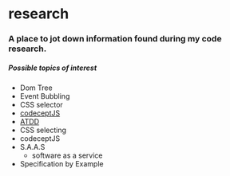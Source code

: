 # research
### A place to jot down information found during my code research. 

##### Possible topics of interest 
  - Dom Tree
  - Event Bubbling 
  - CSS selector
  - [codeceptJS](codeceptJS.md)
  - [ATDD](ATDD.md)
  - CSS selecting 
  - codeceptJS
  - S.A.A.S
    - software as a service 
  - Specification by Example

